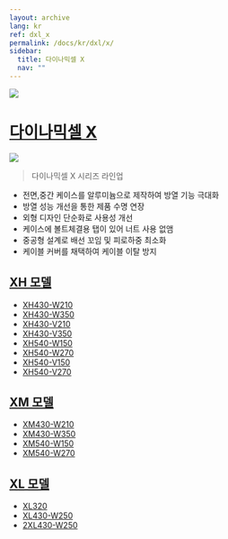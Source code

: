 ```yaml
---
layout: archive
lang: kr
ref: dxl_x
permalink: /docs/kr/dxl/x/
sidebar:
  title: 다이나믹셀 X
  nav: ""
---
```


![](/assets/images/dxl/x/x_series_product.png)

# [다이나믹셀 X](#다이나믹셀-x)

![](/assets/images/dxl/x/dxl_x_productline_kr.jpg)

> 다이나믹셀 X 시리즈 라인업

- 전면,중간 케이스를 알루미늄으로 제작하여 방열 기능 극대화
- 방열 성능 개선을 통한 제품 수명 연장
- 외형 디자인 단순화로 사용성 개선
- 케이스에 볼트체결용 탭이 있어 너트 사용 없앰
- 중공형 설계로 배선 꼬임 및 피로하중 최소화
- 케이블 커버를 채택하여 케이블 이탈 방지

## [XH 모델](#xh-모델)
- [XH430-W210](/docs/kr/dxl/x/xh430-w210/)
- [XH430-W350](/docs/kr/dxl/x/xh430-w350/)
- [XH430-V210](/docs/kr/dxl/x/xh430-v210/)
- [XH430-V350](/docs/kr/dxl/x/xh430-v350/)
- [XH540-W150](/docs/en/dxl/x/xh540-w150/)
- [XH540-W270](/docs/en/dxl/x/xh540-w270/)
- [XH540-V150](/docs/en/dxl/x/xh540-v150/)
- [XH540-V270](/docs/en/dxl/x/xh540-v270/)

## [XM 모델](#xm-모델)
- [XM430-W210](/docs/kr/dxl/x/xm430-w210/)
- [XM430-W350](/docs/kr/dxl/x/xm430-w350/)
- [XM540-W150](/docs/kr/dxl/x/xm540-w150/)
- [XM540-W270](/docs/kr/dxl/x/xm540-w270/)

## [XL 모델](#xl-모델)
- [XL320](/docs/kr/dxl/x/xl320/)
- [XL430-W250](/docs/kr/dxl/x/xl430-w250/)
- [2XL430-W250](/docs/kr/dxl/x/2xl430-w250/)
